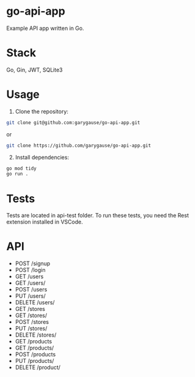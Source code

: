 # go-api-app

Example API app written in Go.

# Stack

Go, Gin, JWT, SQLite3

# Usage

1. Clone the repository:

```bash
git clone git@github.com:garygause/go-api-app.git
```

or

```bash
git clone https://github.com/garygause/go-api-app.git
```

2. Install dependencies:

```bash
go mod tidy
go run .
```

# Tests

Tests are located in api-test folder. To run these tests, you need the Rest extension installed in VSCode.

# API

- POST /signup
- POST /login
- GET /users
- GET /users/<id>
- POST /users
- PUT /users/<id>
- DELETE /users/<id>
- GET /stores
- GET /stores/<id>
- POST /stores
- PUT /stores/<id>
- DELETE /stores/<id>
- GET /products
- GET /products/<id>
- POST /products
- PUT /products/<id>
- DELETE /product/<id>
